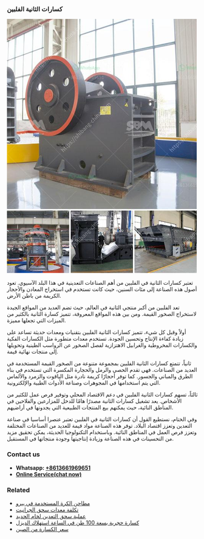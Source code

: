 <h3>كسارات الثانية الفلبين</h3><img src='1701852608.jpg' alt=''><p>تعتبر كسارات الثانية في الفلبين من أهم الصناعات التعدينية في هذا البلد الآسيوي. تعود أصول هذه الصناعة إلى مئات السنين، حيث كانت تستخدم في استخراج المعادن والأحجار الكريمة من باطن الأرض.</p><p>تعد الفلبين من أكبر منتجي الثانية في العالم، حيث تضم العديد من المواقع الجيدة لاستخراج الصخور القيمة. ومن بين هذه المواقع المعروفة، تتميز كسارة الثانية بالكثير من الميزات التي تجعلها مميزة.</p><p>أولاً وقبل كل شيء، تتميز كسارات الثانية الفلبين بتقنيات ومعدات حديثة تساعد على زيادة كفاءة الإنتاج وتحسين الجودة. تستخدم معدات متطورة مثل الكسارات الفكية والكسارات المخروطية والغرابيل الاهتزازية لفصل الصخور عن الرواسب الطينية وتحويلها إلى منتجات نهائية قيمة.</p><p>ثانياً، تتمتع كسارات الثانية الفلبين بمجموعة متنوعة من الصخور القيمة المستخدمة في العديد من الصناعات. فهي تقدم الحصى والرمل والحجارة المكسرة التي تستخدم في بناء الطرق والمباني والجسور. كما توفر أحجارًا كريمة نادرة مثل الياقوت والزمرد والألماس التي يتم استخدامها في المجوهرات وصناعة الأدوات الطبية والإلكترونية.</p><p>ثالثاً، تسهم كسارات الثانية الفلبين في دعم الاقتصاد المحلي وتوفير فرص عمل للكثير من الأشخاص. يعد تشغيل كسارات الثانية مصدرًا هامًا للدخل للمزارعين والفلاحين في المناطق النائية، حيث يمكنهم بيع المنتجات الطبيعية التي يجدونها في أراضيهم.</p><p>وفي الختام، نستطيع القول أن كسارات الثانية في الفلبين تعتبر عنصرا أساسيا في صناعة التعدين وتعزز اقتصاد البلاد. توفر هذه الصناعة مواد قيمة للعديد من الصناعات المختلفة وتعزز فرص العمل في المناطق النائية. وباستخدام التكنولوجيا الحديثة، يمكن تحقيق مزيد من التحسينات في هذه الصناعة وزيادة إنتاجيتها وجودة منتجاتها في المستقبل.</p><h3>Contact us</h3><ul><li><strong>Whatsapp:&nbsp;<a href="https://wa.me/8613661969651">+8613661969651</a></strong></li><li><a href="https://swt.shibang-china.com/?git&amp;zhl&amp;كسارات الثانية الفلبين"><strong>Online Service(chat now)</strong></a></li></ul><h3>Related</h3><ul><li><a href='مطاحن الكرة المستخدمة في بيرو.md'>مطاحن الكرة المستخدمة في بيرو</a></li><li><a href='تكلفة معدات سحق الجرانيت.md'>تكلفة معدات سحق الجرانيت</a></li><li><a href='عملية سحق التعدين لخام الحديد.md'>عملية سحق التعدين لخام الحديد</a></li><li><a href='كسارة حجرية بسعة 100 طن في الساعة استهلاك الديزل.md'>كسارة حجرية بسعة 100 طن في الساعة استهلاك الديزل</a></li><li><a href='سعر الكسارة من الصين.md'>سعر الكسارة من الصين</a></li></ul>
